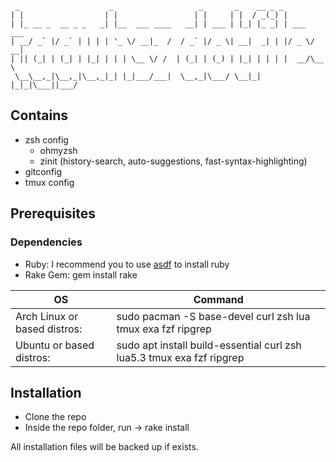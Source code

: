      _                    _                   _       _    __ _ _           
    | |                  | |                 | |     | |  / _(_) |          
    | |_ __ _  __ _ _   _| |__  ___ ____   __| | ___ | |_| |_ _| | ___  ___ 
    | __/ _` |/ _` | | | | '_ \/ __|_  /  / _` |/ _ \| __|  _| | |/ _ \/ __|
    | || (_| | (_| | |_| | | | \__ \/ /  | (_| | (_) | |_| | | | |  __/\__ \
     \__\__,_|\__,_|\__,_|_| |_|___/___|  \__,_|\___/ \__|_| |_|_|\___||___/
 

## Contains

- zsh config
  -  ohmyzsh
  -  zinit (history-search, auto-suggestions, fast-syntax-highlighting)
- gitconfig
- tmux config

## Prerequisites

### Dependencies

- Ruby: I recommend you to use [asdf](https://github.com/asdf-vm/asdf) to install ruby
- Rake Gem: gem install rake

| OS | Command |
| -- | ------- |
| Arch Linux or based distros: | sudo pacman -S base-devel curl zsh lua tmux exa fzf ripgrep |
| Ubuntu or based distros: | sudo apt install build-essential curl zsh lua5.3 tmux exa fzf ripgrep |

## Installation

- Clone the repo
- Inside the repo folder, run -> rake install

All installation files will be backed up if exists.
